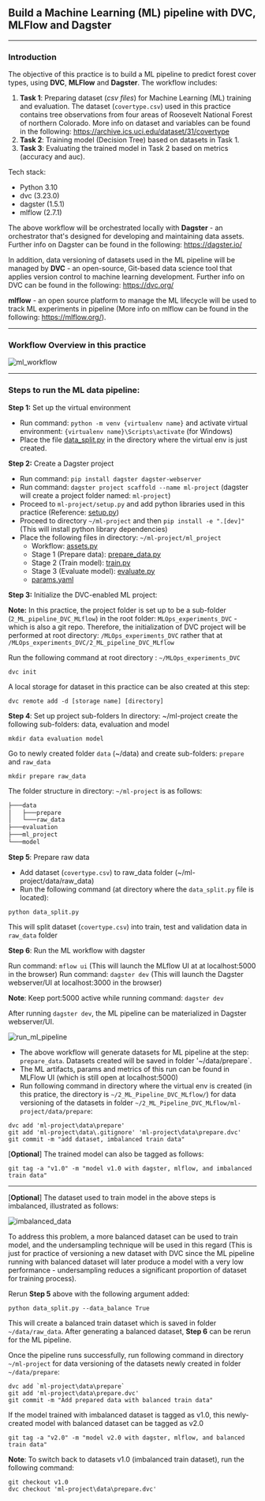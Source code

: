 ## Build a Machine Learning (ML) pipeline with DVC, MLFlow and Dagster
---

### Introduction
The objective of this practice is to build a ML pipeline to predict forest cover types, using **DVC**, **MLFlow** and **Dagster**. The workflow includes:
1. **Task 1**: Preparing dataset (*csv files*) for Machine Learning (ML) training and evaluation.
The dataset (`covertype.csv`) used in this practice contains tree observations from four areas of Roosevelt National Forest of northern Colorado. More info on dataset and variables can be found in the following: https://archive.ics.uci.edu/dataset/31/covertype  
2. **Task 2**: Training model (Decision Tree) based on datasets in Task 1.
3. **Task 3**: Evaluating the trained model in Task 2 based on metrics (accuracy and auc).

Tech stack:
- Python 3.10
- dvc (3.23.0)
- dagster (1.5.1)
- mlflow (2.7.1)

The above workflow will be orchestrated locally with **Dagster** - an orchestrator that's designed for developing and maintaining data assets. Further info on Dagster can be found in the following: https://dagster.io/

In addition, data versioning of datasets used in the ML pipeline will be managed by **DVC** - an open-source, Git-based data science tool that applies version control to machine learning development. Further info on DVC can be found in the following: https://dvc.org/ 

**mlflow** - an open source platform to manage the ML lifecycle will be used to track ML experiments in pipeline (More info on mlflow can be found in the following: https://mlflow.org/).

---
### Workflow Overview in this practice

  ![ml_workflow](https://github.com/DoThNg/MLOps_experiments_DVC/blob/main/2_ML_Pipeline_DVC_MLflow/docs/ml_workflow.png)

---

### Steps to run the ML data pipeline:
**Step 1:** Set up the virtual environment 
- Run command: `python -m venv {virtualenv name}` and activate virtual environment: `{virtualenv name}\Scripts\activate` (for Windows)
- Place the file [data_split.py](https://github.com/DoThNg/MLOps_experiments_DVC/blob/main/2_ML_Pipeline_DVC_MLflow/data_split.py) in the directory where the virtual env is just created.

**Step 2:** Create a Dagster project
- Run command: `pip install dagster dagster-webserver`
- Run command: `dagster project scaffold --name ml-project` (dagster will create a project folder named: `ml-project`)
- Proceed to `ml-project/setup.py` and add python libraries used in this practice (Reference: [setup.py](https://github.com/DoThNg/MLOps_experiments_DVC/blob/main/2_ML_Pipeline_DVC_MLflow/ml-project/setup.py))
- Proceed to directory `~/ml-project` and then `pip install -e ".[dev]"` (This will install python library dependencies)
- Place the following files in directory: `~/ml-project/ml_project`
  - Workflow: [assets.py](https://github.com/DoThNg/MLOps_experiments_DVC/blob/main/2_ML_Pipeline_DVC_MLflow/ml-project/ml_project/assets.py)
  - Stage 1 (Prepare data): [prepare_data.py](https://github.com/DoThNg/MLOps_experiments_DVC/blob/main/2_ML_Pipeline_DVC_MLflow/ml-project/ml_project/prepare_data.py)
  - Stage 2 (Train model): [train.py](https://github.com/DoThNg/MLOps_experiments_DVC/blob/main/2_ML_Pipeline_DVC_MLflow/ml-project/ml_project/train.py)
  - Stage 3 (Evaluate model): [evaluate.py](https://github.com/DoThNg/MLOps_experiments_DVC/blob/main/2_ML_Pipeline_DVC_MLflow/ml-project/ml_project/evaluate.py)
  - [params.yaml](https://github.com/DoThNg/MLOps_experiments_DVC/blob/main/2_ML_Pipeline_DVC_MLflow/ml-project/ml_project/params.yaml)

**Step 3:** Initialize the DVC-enabled ML project:

**Note:**
In this practice, the project folder is set up to be a sub-folder (`2_ML_pipeline_DVC_MLflow`) in the root folder: `MLOps_experiments_DVC` - which is also a git repo. Therefore, the initialization of DVC project will be performed at root directory: `/MLOps_experiments_DVC` rather that at `/MLOps_experiments_DVC/2_ML_pipeline_DVC_MLflow`

Run the following command at root directory : `~/MLOps_experiments_DVC`

```
dvc init
```

A local storage for dataset in this practice can be also created at this step:

```
dvc remote add -d [storage name] [directory]
```

**Step 4**: Set up project sub-folders 
In directory: ~/ml-project create the following sub-folders: data, evaluation and model
```
mkdir data evaluation model
```
Go to newly created folder `data` (~/data) and create sub-folders: `prepare` and `raw_data`

```
mkdir prepare raw_data
```

The folder structure in directory: `~/ml-project` is as follows:
```bash
├───data
│   ├───prepare
│   └───raw_data
├───evaluation
├───ml_project
└───model
```

**Step 5**: Prepare raw data
- Add dataset (`covertype.csv`) to raw_data folder (~/ml-project/data/raw_data)
- Run the following command (at directory where the `data_split.py` file is located): 
```
python data_split.py
```

This will split dataset (`covertype.csv`) into train, test and validation data in `raw_data` folder 

**Step 6**: Run the ML workflow with dagster

Run command: `mflow ui` (This will launch the MLflow UI at at localhost:5000 in the browser)
Run command: `dagster dev` (This will launch the Dagster webserver/UI at localhost:3000 in the browser)

**Note**: Keep port:5000 active while running command: `dagster dev`

After running `dagster dev`, the ML pipeline can be materialized in Dagster webserver/UI.

  ![run_ml_pipeline](https://github.com/DoThNg/MLOps_experiments_DVC/blob/main/2_ML_Pipeline_DVC_MLflow/docs/dagster_workflow.png)

- The above workflow will generate datasets for ML pipeline at the step: `prepare_data`. Datasets created will be saved in folder '~/data/prepare`.
- The ML artifacts, params and metrics of this run can be found in MLFlow UI (which is still open at localhost:5000)
- Run following command in directory where the virtual env is created (in this pratice, the directory is `~/2_ML_Pipeline_DVC_MLflow/`) for data versioning of the datasets in folder `~/2_ML_Pipeline_DVC_MLflow/ml-project/data/prepare`:

```
dvc add 'ml-project\data\prepare'
git add 'ml-project\data\.gitignore' 'ml-project\data\prepare.dvc'
git commit -m "add dataset, imbalanced train data"
```

[**Optional**] The trained model can also be tagged as follows:

```
git tag -a "v1.0" -m "model v1.0 with dagster, mlflow, and imbalanced train data"
```

---

[**Optional**] The dataset used to train model in the above steps is imbalanced, illustrated as follows:  

  ![imbalanced_data](https://github.com/DoThNg/MLOps_experiments_DVC/blob/main/2_ML_Pipeline_DVC_MLflow/docs/class_distribution.png)

To address this problem, a more balanced dataset can be used to train model, and the undersampling technique will be used in this regard (This is just for practice of versioning a new dataset with DVC since the ML pipeline running with balanced dataset will later produce a model with a very low performance - undersampling reduces a significant proportion of dataset for training process).

Rerun **Step 5** above with the following argument added:
```
python data_split.py --data_balance True
```

This will create a balanced train dataset which is saved in folder `~/data/raw_data`. After generating a balanced dataset, **Step 6** can be rerun for the ML pipeline.

Once the pipeline runs successfully, run following command in directory `~/ml-project` for data versioning of the datasets newly created in folder `~/data/prepare`:

```
dvc add `ml-project\data\prepare`
git add 'ml-project\data\prepare.dvc'
git commit -m "Add prepared data with balanced train data"
```

If the model trained with imbalanced dataset is tagged as v1.0, this newly-created model with balanced dataset can be tagged as v2.0

```
git tag -a "v2.0" -m "model v2.0 with dagster, mlflow, and balanced train data"
```

**Note**:  To switch back to datasets v1.0 (imbalanced train dataset), run the following command:

```
git checkout v1.0
dvc checkout 'ml-project\data\prepare.dvc'
```
